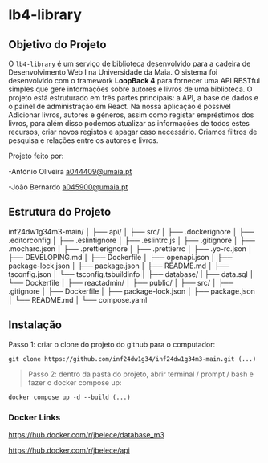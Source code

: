 # lb4-library

## Objetivo do Projeto

O `lb4-library` é um serviço de biblioteca desenvolvido para a cadeira de Desenvolvimento Web I na Universidade da Maia. O sistema foi desenvolvido com o framework **LoopBack 4** para fornecer uma API RESTful simples que gere informações sobre autores e livros de uma biblioteca.
O projeto está estruturado em três partes principais: a API, a base de dados e o painel de administração em React.
Na nossa aplicação é possível Adicionar livros, autores e géneros, assim como registar empréstimos dos livros, para além disso podemos atualizar as informações de todos estes recursos, criar novos registos e apagar caso necessário. Criamos filtros de pesquisa e relações entre os autores e livros.

Projeto feito por:

-António Oliveira a044409@umaia.pt

-João Bernardo a045900@umaia.pt

## Estrutura do Projeto

inf24dw1g34m3-main/
│
├── api/
│   ├── src/
│   ├── .dockerignore
│   ├── .editorconfig
│   ├── .eslintignore
│   ├── .eslintrc.js
│   ├── .gitignore
│   ├── .mocharc.json
│   ├── .prettierignore
│   ├── .prettierrc
│   ├── .yo-rc.json
│   ├── DEVELOPING.md
│   ├── Dockerfile
│   ├── openapi.json
│   ├── package-lock.json
│   ├── package.json
│   ├── README.md
│   ├── tsconfig.json
│   └── tsconfig.tsbuildinfo
│
├── database/
|   ├── data.sql
│   └── Dockerfile
│
├── reactadmin/
│   ├── public/
│   ├── src/
│   ├── .gitignore
│   ├── Dockerfile
│   ├── package-lock.json
│   ├── package.json
│   └── README.md
│
└── compose.yaml


## Instalação
Passo 1: criar o clone do projeto do github para o computador:
```
git clone https://github.com/inf24dw1g34/inf24dw1g34m3-main.git (...)
```

> Passo 2: dentro da pasta do projeto, abrir terminal / prompt / bash e fazer o docker compose up:
```
docker compose up -d --build (...)
```


### Docker Links

https://hub.docker.com/r/jbelece/database_m3

https://hub.docker.com/r/jbelece/api
